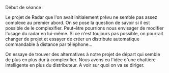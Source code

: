 Début de séance : 

Le projet de Radar que l'on avait initialement prévu ne semble pas assez complexe au premier abord. On se pose la question de savoir si il est possible de le complexifier.
Peut-être pourrions nous envisager de modifier l'usage du radar en lui-même. Si ce n'est toujours pas possible, on pourrait changer de projet et essayer de créer un 
distribute automatique commandable à distance par téléphone...

On essaye de trouver des alternatives à notre projet de départ qui semble de plus en plus dur à complexifier. Nous avons eu l'idée d'une chattière intelligente en plus du
distributeur. A voir sur quoi on va se diriger.




